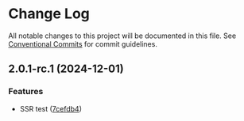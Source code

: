 # Change Log

All notable changes to this project will be documented in this file. See [Conventional Commits](https://conventionalcommits.org) for commit guidelines.

## 2.0.1-rc.1 (2024-12-01)

### Features

- SSR test ([7cefdb4](https://github.com/lucafoscili/ketchup-lite/commit/7cefdb443e97dea22fefd04e455fcec3d8516cb8))
